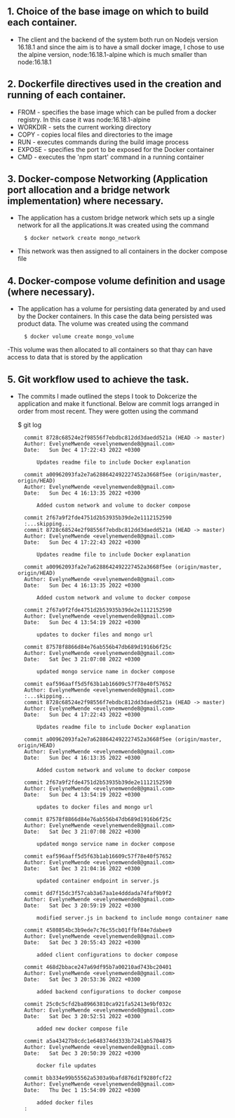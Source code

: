 ## 1. Choice of the base image on which to build each container.
- The client and the backend of the system both run on Nodejs version 16.18.1 and since the aim is to have a small docker image, I chose to use the alpine version, node:16.18.1-alpine which is much smaller than node:16.18.1


## 2. Dockerfile directives used in the creation and running of each container.
- FROM - specifies the base image which can be pulled from a docker    registry. In this case it was node:16.18.1-alpine
- WORKDIR - sets the current working directory
- COPY - copies local files and directories to the image
- RUN - executes commands during the build image process
- EXPOSE - specifies the port to be exposed for the Docker container
- CMD - executes the 'npm start' command in a running container

## 3. Docker-compose Networking (Application port allocation and a bridge network implementation) where necessary.
- The application has a custom bridge network  which  sets up a single network for all the applications.It was created using the command

        $ docker network create mongo_network
- This network  was then assigned to all containers in the docker compose file

## 4. Docker-compose volume definition and usage (where necessary).
- The application has a volume for persisting data generated by and used by the Docker containers. In this case the data being persisted was product data. The volume was created using the command

        $ docker volume create mongo_volume
-This volume was then allocated to all containers so that thay can have access to data that is stored by the application

## 5. Git workflow used to achieve the task.
- The commits I made outlined the steps I took to Dokcerize the application and make it functional. Below are commit logs arranged in order from most recent. They were gotten using the command 

    $ git log

        commit 8728c68524e2f98556f7ebdbc812dd3daedd521a (HEAD -> master)
        Author: EvelyneMwende <evelynemwende8@gmail.com>
        Date:   Sun Dec 4 17:22:43 2022 +0300

            Updates readme file to include Docker explanation

        commit a00962093fa2e7a6288642492227452a3668f5ee (origin/master, origin/HEAD)
        Author: EvelyneMwende <evelynemwende8@gmail.com>
        Date:   Sun Dec 4 16:13:35 2022 +0300

            Added custom network and volume to docker compose

        commit 2f67a9f2fde4751d2b53935b39de2e1112152590
        :...skipping...
        commit 8728c68524e2f98556f7ebdbc812dd3daedd521a (HEAD -> master)
        Author: EvelyneMwende <evelynemwende8@gmail.com>
        Date:   Sun Dec 4 17:22:43 2022 +0300

            Updates readme file to include Docker explanation

        commit a00962093fa2e7a6288642492227452a3668f5ee (origin/master, origin/HEAD)
        Author: EvelyneMwende <evelynemwende8@gmail.com>
        Date:   Sun Dec 4 16:13:35 2022 +0300

            Added custom network and volume to docker compose

        commit 2f67a9f2fde4751d2b53935b39de2e1112152590
        Author: EvelyneMwende <evelynemwende8@gmail.com>
        Date:   Sun Dec 4 13:54:19 2022 +0300

            updates to docker files and mongo url

        commit 87578f8866d84e76ab556b47db689d1916b6f25c
        Author: EvelyneMwende <evelynemwende8@gmail.com>
        Date:   Sat Dec 3 21:07:08 2022 +0300

            updated mongo service name in docker compose

        commit eaf596aaff5d5f63b1ab16609c57f78e40f57652
        Author: EvelyneMwende <evelynemwende8@gmail.com>
        :...skipping...
        commit 8728c68524e2f98556f7ebdbc812dd3daedd521a (HEAD -> master)
        Author: EvelyneMwende <evelynemwende8@gmail.com>
        Date:   Sun Dec 4 17:22:43 2022 +0300

            Updates readme file to include Docker explanation

        commit a00962093fa2e7a6288642492227452a3668f5ee (origin/master, origin/HEAD)
        Author: EvelyneMwende <evelynemwende8@gmail.com>
        Date:   Sun Dec 4 16:13:35 2022 +0300

            Added custom network and volume to docker compose

        commit 2f67a9f2fde4751d2b53935b39de2e1112152590
        Author: EvelyneMwende <evelynemwende8@gmail.com>
        Date:   Sun Dec 4 13:54:19 2022 +0300

            updates to docker files and mongo url

        commit 87578f8866d84e76ab556b47db689d1916b6f25c
        Author: EvelyneMwende <evelynemwende8@gmail.com>
        Date:   Sat Dec 3 21:07:08 2022 +0300

            updated mongo service name in docker compose

        commit eaf596aaff5d5f63b1ab16609c57f78e40f57652
        Author: EvelyneMwende <evelynemwende8@gmail.com>
        Date:   Sat Dec 3 21:04:16 2022 +0300

            updated container endpoint in server.js

        commit dd7f15dc3f57cab3a67aa1e4dddada74faf9b9f2
        Author: EvelyneMwende <evelynemwende8@gmail.com>
        Date:   Sat Dec 3 20:59:19 2022 +0300

            modified server.js in backend to include mongo container name

        commit 4580854bc3b9ede7c76c55cb01ffbf84e7dabee9
        Author: EvelyneMwende <evelynemwende8@gmail.com>
        Date:   Sat Dec 3 20:55:43 2022 +0300

            added client configurations to docker compose

        commit 468d2bbace247a69df95b7a00210ad743bc20401
        Author: EvelyneMwende <evelynemwende8@gmail.com>
        Date:   Sat Dec 3 20:53:36 2022 +0300

            added backend configurations to docker compose

        commit 25c0c5cfd2ba89663810ca921fa52413e9bf032c
        Author: EvelyneMwende <evelynemwende8@gmail.com>
        Date:   Sat Dec 3 20:52:51 2022 +0300

            added new docker compose file

        commit a5a43427b8cdc1e648374dd333b7241ab5704875
        Author: EvelyneMwende <evelynemwende8@gmail.com>
        Date:   Sat Dec 3 20:50:39 2022 +0300

            docker file updates

        commit bb334e99b55562a5303a9bafd876d1f9280fcf22
        Author: EvelyneMwende <evelynemwende8@gmail.com>
        Date:   Thu Dec 1 15:54:09 2022 +0300

            added docker files
        :
